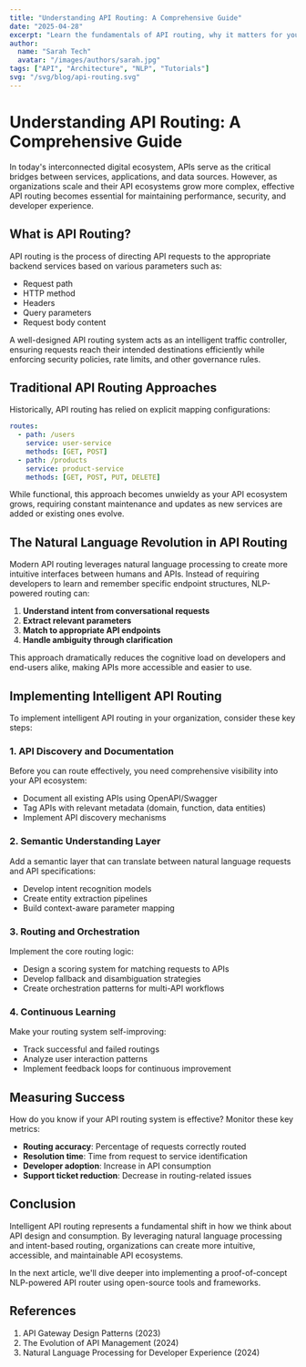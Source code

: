 ```yaml
---
title: "Understanding API Routing: A Comprehensive Guide"
date: "2025-04-28"
excerpt: "Learn the fundamentals of API routing, why it matters for your architecture, and how new AI-powered approaches are changing the game."
author:
  name: "Sarah Tech"
  avatar: "/images/authors/sarah.jpg"
tags: ["API", "Architecture", "NLP", "Tutorials"]
svg: "/svg/blog/api-routing.svg"
---
```


# Understanding API Routing: A Comprehensive Guide

In today's interconnected digital ecosystem, APIs serve as the critical bridges between services, applications, and data sources. However, as organizations scale and their API ecosystems grow more complex, effective API routing becomes essential for maintaining performance, security, and developer experience.

## What is API Routing?

API routing is the process of directing API requests to the appropriate backend services based on various parameters such as:

- Request path
- HTTP method
- Headers
- Query parameters
- Request body content

A well-designed API routing system acts as an intelligent traffic controller, ensuring requests reach their intended destinations efficiently while enforcing security policies, rate limits, and other governance rules.

## Traditional API Routing Approaches

Historically, API routing has relied on explicit mapping configurations:

```yaml
routes:
  - path: /users
    service: user-service
    methods: [GET, POST]
  - path: /products
    service: product-service
    methods: [GET, POST, PUT, DELETE]
```

While functional, this approach becomes unwieldy as your API ecosystem grows, requiring constant maintenance and updates as new services are added or existing ones evolve.

## The Natural Language Revolution in API Routing

Modern API routing leverages natural language processing to create more intuitive interfaces between humans and APIs. Instead of requiring developers to learn and remember specific endpoint structures, NLP-powered routing can:

1. **Understand intent from conversational requests**
2. **Extract relevant parameters**
3. **Match to appropriate API endpoints**
4. **Handle ambiguity through clarification**

This approach dramatically reduces the cognitive load on developers and end-users alike, making APIs more accessible and easier to use.

## Implementing Intelligent API Routing

To implement intelligent API routing in your organization, consider these key steps:

### 1. API Discovery and Documentation

Before you can route effectively, you need comprehensive visibility into your API ecosystem:

- Document all existing APIs using OpenAPI/Swagger
- Tag APIs with relevant metadata (domain, function, data entities)
- Implement API discovery mechanisms

### 2. Semantic Understanding Layer

Add a semantic layer that can translate between natural language requests and API specifications:

- Develop intent recognition models
- Create entity extraction pipelines
- Build context-aware parameter mapping

### 3. Routing and Orchestration

Implement the core routing logic:

- Design a scoring system for matching requests to APIs
- Develop fallback and disambiguation strategies
- Create orchestration patterns for multi-API workflows

### 4. Continuous Learning

Make your routing system self-improving:

- Track successful and failed routings
- Analyze user interaction patterns
- Implement feedback loops for continuous improvement

## Measuring Success

How do you know if your API routing system is effective? Monitor these key metrics:

- **Routing accuracy**: Percentage of requests correctly routed
- **Resolution time**: Time from request to service identification
- **Developer adoption**: Increase in API consumption
- **Support ticket reduction**: Decrease in routing-related issues

## Conclusion

Intelligent API routing represents a fundamental shift in how we think about API design and consumption. By leveraging natural language processing and intent-based routing, organizations can create more intuitive, accessible, and maintainable API ecosystems.

In the next article, we'll dive deeper into implementing a proof-of-concept NLP-powered API router using open-source tools and frameworks.

## References

1. API Gateway Design Patterns (2023)
2. The Evolution of API Management (2024)
3. Natural Language Processing for Developer Experience (2024)
